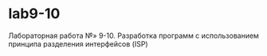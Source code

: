 # lab9-10
Лабораторная работа №» 9-10.
Разработка программ с использованием принципа разделения интерфейсов (ISP)
